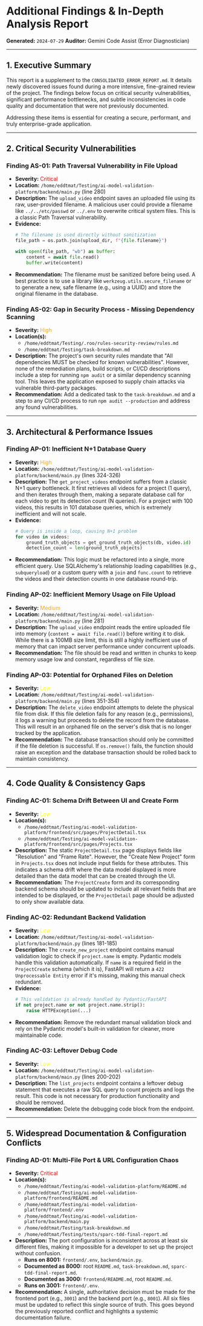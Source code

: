 # Additional Findings & In-Depth Analysis Report

**Generated:** `2024-07-29`
**Auditor:** Gemini Code Assist (Error Diagnostician)

---

## 1. Executive Summary

This report is a supplement to the `CONSOLIDATED_ERROR_REPORT.md`. It details newly discovered issues found during a more intensive, fine-grained review of the project. The findings below focus on critical security vulnerabilities, significant performance bottlenecks, and subtle inconsistencies in code quality and documentation that were not previously documented.

Addressing these items is essential for creating a secure, performant, and truly enterprise-grade application.

---

## 2. Critical Security Vulnerabilities

### Finding AS-01: Path Traversal Vulnerability in File Upload

*   **Severity:** <font color="red">Critical</font>
*   **Location:** `/home/eddtmat/Testing/ai-model-validation-platform/backend/main.py` (line 280)
*   **Description:** The `upload_video` endpoint saves an uploaded file using its raw, user-provided filename. A malicious user could provide a filename like `../../etc/passwd` or `../.env` to overwrite critical system files. This is a classic Path Traversal vulnerability.
*   **Evidence:**
    ```python
    # The filename is used directly without sanitization
    file_path = os.path.join(upload_dir, f"{file.filename}")
    
    with open(file_path, "wb") as buffer:
        content = await file.read()
        buffer.write(content)
    ```
*   **Recommendation:** The filename must be sanitized before being used. A best practice is to use a library like `werkzeug.utils.secure_filename` or to generate a new, safe filename (e.g., using a UUID) and store the original filename in the database.

### Finding AS-02: Gap in Security Process - Missing Dependency Scanning

*   **Severity:** <font color="orange">High</font>
*   **Location(s):**
    *   `/home/eddtmat/Testing/.roo/rules-security-review/rules.md`
    *   `/home/eddtmat/Testing/task-breakdown.md`
*   **Description:** The project's own security rules mandate that "All dependencies MUST be checked for known vulnerabilities". However, none of the remediation plans, build scripts, or CI/CD descriptions include a step for running `npm audit` or a similar dependency scanning tool. This leaves the application exposed to supply chain attacks via vulnerable third-party packages.
*   **Recommendation:** Add a dedicated task to the `task-breakdown.md` and a step to any CI/CD process to run `npm audit --production` and address any found vulnerabilities.

---

## 3. Architectural & Performance Issues

### Finding AP-01: Inefficient N+1 Database Query

*   **Severity:** <font color="orange">High</font>
*   **Location:** `/home/eddtmat/Testing/ai-model-validation-platform/backend/main.py` (lines 324-326)
*   **Description:** The `get_project_videos` endpoint suffers from a classic N+1 query bottleneck. It first retrieves all videos for a project (1 query), and then iterates through them, making a separate database call for each video to get its detection count (N queries). For a project with 100 videos, this results in 101 database queries, which is extremely inefficient and will not scale.
*   **Evidence:**
    ```python
    # Query is inside a loop, causing N+1 problem
    for video in videos:
        ground_truth_objects = get_ground_truth_objects(db, video.id)
        detection_count = len(ground_truth_objects)
    ```
*   **Recommendation:** This logic must be refactored into a single, more efficient query. Use SQLAlchemy's relationship loading capabilities (e.g., `subqueryload`) or a custom query with a `join` and `func.count` to retrieve the videos and their detection counts in one database round-trip.

### Finding AP-02: Inefficient Memory Usage on File Upload

*   **Severity:** <font color="orange">Medium</font>
*   **Location:** `/home/eddtmat/Testing/ai-model-validation-platform/backend/main.py` (line 281)
*   **Description:** The `upload_video` endpoint reads the entire uploaded file into memory (`content = await file.read()`) before writing it to disk. While there is a 100MB size limit, this is still a highly inefficient use of memory that can impact server performance under concurrent uploads.
*   **Recommendation:** The file should be read and written in chunks to keep memory usage low and constant, regardless of file size.

### Finding AP-03: Potential for Orphaned Files on Deletion

*   **Severity:** <font color="yellow">Low</font>
*   **Location:** `/home/eddtmat/Testing/ai-model-validation-platform/backend/main.py` (lines 351-354)
*   **Description:** The `delete_video` endpoint attempts to delete the physical file from disk. If this file deletion fails for any reason (e.g., permissions), it logs a warning but proceeds to delete the record from the database. This will result in an orphaned file on the server's disk that is no longer tracked by the application.
*   **Recommendation:** The database transaction should only be committed if the file deletion is successful. If `os.remove()` fails, the function should raise an exception and the database transaction should be rolled back to maintain consistency.

---

## 4. Code Quality & Consistency Gaps

### Finding AC-01: Schema Drift Between UI and Create Form

*   **Severity:** <font color="yellow">Low</font>
*   **Location(s):**
    *   `/home/eddtmat/Testing/ai-model-validation-platform/frontend/src/pages/ProjectDetail.tsx`
    *   `/home/eddtmat/Testing/ai-model-validation-platform/frontend/src/pages/Projects.tsx`
*   **Description:** The static `ProjectDetail.tsx` page displays fields like "Resolution" and "Frame Rate". However, the "Create New Project" form in `Projects.tsx` does not include input fields for these attributes. This indicates a schema drift where the data model displayed is more detailed than the data model that can be created through the UI.
*   **Recommendation:** The `ProjectCreate` form and its corresponding backend schema should be updated to include all relevant fields that are intended to be displayed, or the `ProjectDetail` page should be adjusted to only show available data.

### Finding AC-02: Redundant Backend Validation

*   **Severity:** <font color="yellow">Low</font>
*   **Location:** `/home/eddtmat/Testing/ai-model-validation-platform/backend/main.py` (lines 181-185)
*   **Description:** The `create_new_project` endpoint contains manual validation logic to check if `project.name` is empty. Pydantic models handle this validation automatically. If `name` is a required field in the `ProjectCreate` schema (which it is), FastAPI will return a `422 Unprocessable Entity` error if it's missing, making this manual check redundant.
*   **Evidence:**
    ```python
    # This validation is already handled by Pydantic/FastAPI
    if not project.name or not project.name.strip():
        raise HTTPException(...)
    ```
*   **Recommendation:** Remove the redundant manual validation block and rely on the Pydantic model's built-in validation for cleaner, more maintainable code.

### Finding AC-03: Leftover Debug Code

*   **Severity:** <font color="yellow">Low</font>
*   **Location:** `/home/eddtmat/Testing/ai-model-validation-platform/backend/main.py` (lines 200-202)
*   **Description:** The `list_projects` endpoint contains a leftover debug statement that executes a raw SQL query to count projects and logs the result. This code is not necessary for production functionality and should be removed.
*   **Recommendation:** Delete the debugging code block from the endpoint.

---

## 5. Widespread Documentation & Configuration Conflicts

### Finding AD-01: Multi-File Port & URL Configuration Chaos

*   **Severity:** <font color="red">Critical</font>
*   **Location(s):**
    *   `/home/eddtmat/Testing/ai-model-validation-platform/README.md`
    *   `/home/eddtmat/Testing/ai-model-validation-platform/frontend/README.md`
    *   `/home/eddtmat/Testing/ai-model-validation-platform/frontend/.env`
    *   `/home/eddtmat/Testing/ai-model-validation-platform/backend/main.py`
    *   `/home/eddtmat/Testing/task-breakdown.md`
    *   `/home/eddtmat/Testing/tests/sparc-tdd-final-report.md`
*   **Description:** The port configuration is inconsistent across at least six different files, making it impossible for a developer to set up the project without confusion.
    *   **Runs on 8001:** `frontend/.env`, `backend/main.py`.
    *   **Documented as 8000:** root `README.md`, `task-breakdown.md`, `sparc-tdd-final-report.md`.
    *   **Documented as 3000:** `frontend/README.md`, root `README.md`.
    *   **Runs on 3001:** `frontend/.env`.
*   **Recommendation:** A single, authoritative decision must be made for the frontend port (e.g., `3001`) and the backend port (e.g., `8001`). All six files must be updated to reflect this single source of truth. This goes beyond the previously reported conflict and highlights a systemic documentation failure.